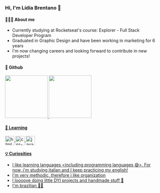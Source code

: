 ### Hi, I'm Lídia Brentano 👋

#### 🙋🏻‍♀️ About me
- Currently studying at Rocketseat's course: Explorer - Full Stack Developer Program
- Graduated in Graphic Design and have been working in marketing for 6 years
- I'm now changing careers and looking forward to contribute in new projects!

#### 🤖 Github
<a href="https://github.com/lidiabrentano">
<img height="140em" src="https://github-readme-stats.vercel.app/api?username=lidiabrentano&show_icons=true&theme=dracula&include_all_commits=true&count_private=true"/> 
<img height="140em" src="https://github-readme-stats.vercel.app/api/top-langs/?username=lidiabrentano&layout=compact&langs_count=16&theme=dracula"/>
 
#### 📖 Learning

  <img align="center" alt="html-symbol" height="30" src="https://cdn.jsdelivr.net/gh/devicons/devicon/icons/html5/html5-original.svg" />
  <img align="center" alt="css-symbol" height="30" src="https://cdn.jsdelivr.net/gh/devicons/devicon/icons/css3/css3-original.svg" />
  <img align="center" alt="javascript-symbol" height="30" src="https://cdn.jsdelivr.net/gh/devicons/devicon/icons/javascript/javascript-original.svg" />

#### 💡 Curiosities
- I like learning languages <including programming languages 😅>. For now, i'm studying italian and I keep practicing my english!
- I'm very methodic, therefore i like organization
- I loooove doing little DYI projects and handmade stuff 💜
- I'm brazilian 💚💛
